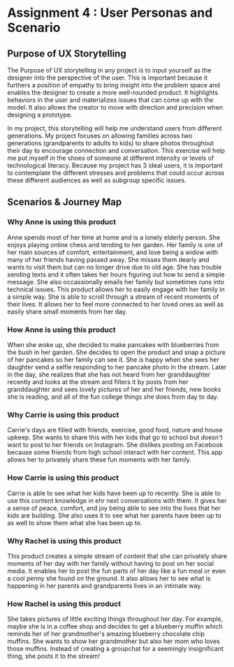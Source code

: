 # Assignment 4 : User Personas and Scenario 

## Purpose of UX Storytelling 
The Purpose of UX storytelling in any project is to input yourself as the designer into the perspective of the user. 
This is important because it furthers a position of empathy to bring insight into the problem space and enables the designer 
to create a more well-rounded product. It highlights behaviors in the user and materializes issues that
can come up with the model. It also allows the creator to move with direction and precision when designing a prototype. 

In my project, this storytelling will help me understand users from different generations. My project focuses on allowing families across two generations (grandparents to adults to kids) to share photos throughout their day to encourage connection and conversation. This exercise will help me put myself in the shoes of someone at different intensity or levels of technological literacy. Because my project has 3 ideal users, it is important to contemplate the different stresses and problems that could occur across these different audiences as well as subgroup specific issues. 






## Scenarios & Journey Map 

### Why Anne is using this product 

Anne spends most of her time at home and is a lonely elderly person. She enjoys playing online chess and tending to her garden. Her family is one of her main sources of comfort, entertainment, and love being a widow with many of her friends having passed away. She misses them dearly and wants to visit them but can no longer drive due to old age. She has trouble sending texts and it often takes her hours figuring out how to send a simple message. She also occassionally emails her family but sometimes runs into technical issues. This product allows her to easily engage with her family in a simple way. She is able to scroll through a stream of recent moments of their lives. It allows her to feel more connected to her loved ones as well as easily share small moments from her day. 

### How Anne is using this product 

When she woke up, she decided to make pancakes with blueberries from the bush in her garden. She decides to open the product and snap a picture of her pancakes so her family can see it. She is happy when she sees her daughter send a selfie responding to her pancake photo in the stream. Later in the day, she realizes that she has not heard from her granddaughter recently and looks at the stream and filters it by posts from her granddaughter and sees lovely pictures of her and her friends, new books she is reading, and all of the fun college things she does from day to day. 


### Why Carrie is using this product 

Carrie's days are filled with friends, exercise, good food, nature and house upkeep. She wants to share this with her kids that go to school but doesn't want to post to her friends on Instagram. She dislikes posting on Facebook because some friends from high school interact with her content. This app allows her to privately share these fun moments with her family. 

### How Carrie is using this product 

Carrie is able to see what her kids have been up to recently. She is able to use this content knowledge in ehr next conversations with them. It gives her a sense of peace, comfort, and joy being able to see into the lives that her kids are building. She also uses it to see what her parents have been up to as well to show them what she has been up to. 


### Why Rachel is using this product 

This product creates a simple stream of content that she can privately share moments of her day with her family without having to post on her social media. It enables her to post the fun parts of her day like a fun meal or even a cool penny she found on the ground. It also allows her to see what is happening in her parents and grandparents lives in an intimate way. 

### How Rachel is using this product 

She takes pictures of little exciting things throughout her day. For example, maybe she is in a coffee shop and decides to get a blueberry muffin which reminds her of her grandmother's amazing blueberry chocolate chip muffins. She wants to show her grandmother but also her mom who loves those muffins. Instead of creating a groupchat for a seemingly insignificant thing, she posts it to the stream!
